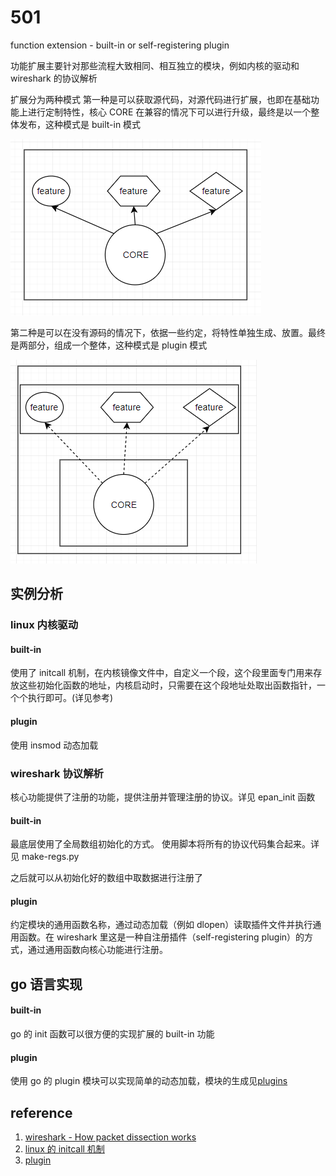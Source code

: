 # 501

function extension - built-in or self-registering plugin

功能扩展主要针对那些流程大致相同、相互独立的模块，例如内核的驱动和 wireshark 的协议解析

扩展分为两种模式
第一种是可以获取源代码，对源代码进行扩展，也即在基础功能上进行定制特性，核心 CORE 在兼容的情况下可以进行升级，最终是以一个整体发布，这种模式是 built-in 模式

![image-20220117171518996](image/image-20220117171518996.png)

第二种是可以在没有源码的情况下，依据一些约定，将特性单独生成、放置。最终是两部分，组成一个整体，这种模式是 plugin 模式

![image-20220117172830675](image/image-20220117172830675.png)

## 实例分析

### linux 内核驱动

#### built-in

使用了 initcall 机制，在内核镜像文件中，自定义一个段，这个段里面专门用来存放这些初始化函数的地址，内核启动时，只需要在这个段地址处取出函数指针，一个个执行即可。(详见参考)

#### plugin

使用 insmod 动态加载

### wireshark 协议解析

核心功能提供了注册的功能，提供注册并管理注册的协议。详见 epan_init 函数

#### built-in

最底层使用了全局数组初始化的方式。 使用脚本将所有的协议代码集合起来。详见 make-regs.py

之后就可以从初始化好的数组中取数据进行注册了

#### plugin

约定模块的通用函数名称，通过动态加载（例如 dlopen）读取插件文件并执行通用函数。在 wireshark 里这是一种自注册插件（self-registering plugin）的方式，通过通用函数向核心功能进行注册。

## go 语言实现

#### built-in

go 的 init 函数可以很方便的实现扩展的 built-in 功能

#### plugin

使用 go 的 plugin 模块可以实现简单的动态加载，模块的生成见[plugins](../109)

## reference

1. [wireshark - How packet dissection works](https://www.wireshark.org/docs/wsdg_html_chunked/ChapterDissection.html#ChDissectWorks)
2. [linux 的 initcall 机制](https://www.cnblogs.com/downey-blog/p/10486653.html)
3. [plugin](https://golang.google.cn/pkg/plugin/)
